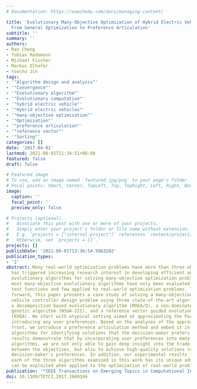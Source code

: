 ```yaml
---
# Documentation: https://wowchemy.com/docs/managing-content/

title: 'Evolutionary Many-Objective Optimization of Hybrid Electric Vehicle Control:
  From General Optimization to Preference Articulation'
subtitle: ''
summary: ''
authors:
- Ran Cheng
- Tobias Rodemann
- Michael Fischer
- Markus Olhofer
- Yaochu Jin
tags:
- '"Algorithm design and analysis"'
- '"Convergence"'
- '"Evolutionary algorithm"'
- '"Evolutionary computation"'
- '"hybrid electric vehicle"'
- '"Hybrid electric vehicles"'
- '"many-objective optimization"'
- '"Optimization"'
- '"preference articulation"'
- '"reference vector"'
- '"Sorting"'
categories: []
date: '2017-04-01'
lastmod: 2021-08-01T21:34:51+08:00
featured: false
draft: false

# Featured image
# To use, add an image named `featured.jpg/png` to your page's folder.
# Focal points: Smart, Center, TopLeft, Top, TopRight, Left, Right, BottomLeft, Bottom, BottomRight.
image:
  caption: ''
  focal_point: ''
  preview_only: false

# Projects (optional).
#   Associate this post with one or more of your projects.
#   Simply enter your project's folder or file name without extension.
#   E.g. `projects = ["internal-project"]` references `content/project/deep-learning/index.md`.
#   Otherwise, set `projects = []`.
projects: []
publishDate: '2021-08-01T13:36:54.596320Z'
publication_types:
- '2'
abstract: Many real-world optimization problems have more than three objectives, which
  has triggered increasing research interest in developing efficient and effective
  evolutionary algorithms for solving many-objective optimization problems. However,
  most many-objective evolutionary algorithms have only been evaluated on benchmark
  test functions and few applied to real-world optimization problems. To move a step
  forward, this paper presents a case study of solving a many-objective hybrid electric
  vehicle controller design problem using three state-of-the-art algorithms, namely,
  a decomposition based evolutionary algorithm (MOEA/D), a non-dominated sorting based
  genetic algorithm (NSGA-III), and a reference vector guided evolutionary algorithm
  (RVEA). We start with atypical setting aimed at approximating the Pareto front without
  introducing any user preferences. Based on the analyses of the approximated Pareto
  front, we introduce a preference articulation method and embed it in the three evolutionary
  algorithms for identifying solutions that the decision-maker prefers. Our experimental
  results demonstrate that by incorporating user preferences into many-objective evolutionary
  algorithms, we are not only able to gain deep insight into the trade-off relationships
  between the objectives, but also to achieve high-quality solutions reflecting the
  decision-maker's preferences. In addition, our experimental results indicate that
  each of the three algorithms examined in this work has its unique advantages that
  can be exploited when applied to the optimization of real-world problems.
publication: '*IEEE Transactions on Emerging Topics in Computational Intelligence*'
doi: 10.1109/TETCI.2017.2669104
---
```

